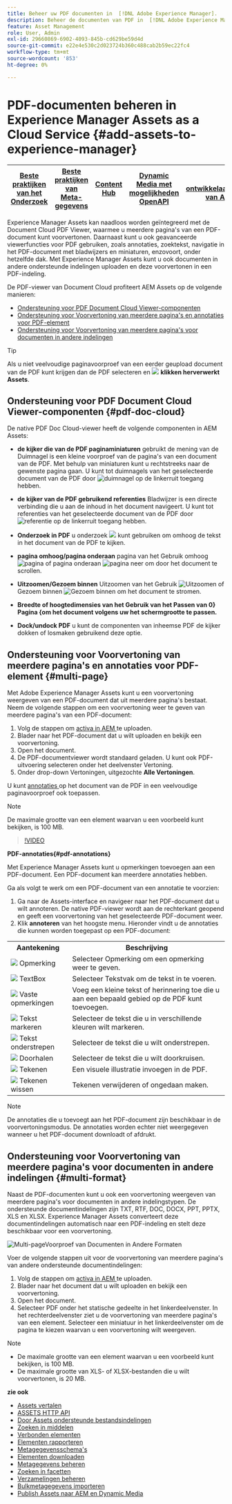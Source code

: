 ```yaml
---
title: Beheer uw PDF documenten in  [!DNL Adobe Experience Manager].
description: Beheer de documenten van PDF in  [!DNL Adobe Experience Manager]  als a  [!DNL Cloud Service].
feature: Asset Management
role: User, Admin
exl-id: 29660869-6902-4093-845b-cd629be59d4d
source-git-commit: e22e4e530c2d023724b360c488cab2b59ec22fc4
workflow-type: tm+mt
source-wordcount: '853'
ht-degree: 0%

---
```


# PDF-documenten beheren in Experience Manager Assets as a Cloud Service {#add-assets-to-experience-manager}

| [ Beste praktijken van het Onderzoek ](/help/assets/search-best-practices.md) | [ Beste praktijken van Meta-gegevens ](/help/assets/metadata-best-practices.md) | [ Content Hub ](/help/assets/product-overview.md) | [ Dynamic Media met mogelijkheden OpenAPI ](/help/assets/dynamic-media-open-apis-overview.md) | [ de ontwikkelaarsdocumentatie van AEM Assets ](https://developer.adobe.com/experience-cloud/experience-manager-apis/) |
| ------------- | --------------------------- |---------|----|-----|

Experience Manager Assets kan naadloos worden geïntegreerd met de Document Cloud PDF Viewer, waarmee u meerdere pagina&#39;s van een PDF-document kunt voorvertonen. Daarnaast kunt u ook geavanceerde viewerfuncties voor PDF gebruiken, zoals annotaties, zoektekst, navigatie in het PDF-document met bladwijzers en miniaturen, enzovoort, onder hetzelfde dak. Met Experience Manager Assets kunt u ook documenten in andere ondersteunde indelingen uploaden en deze voorvertonen in een PDF-indeling.

De PDF-viewer van Document Cloud profiteert AEM Assets op de volgende manieren:

* [Ondersteuning voor PDF Document Cloud Viewer-componenten](#pdf-doc-cloud)
* [Ondersteuning voor Voorvertoning van meerdere pagina&#39;s en annotaties voor PDF-element](#multi-page)
* [Ondersteuning voor Voorvertoning van meerdere pagina&#39;s voor documenten in andere indelingen](#multi-format)

>[!TIP]
>
> Als u niet veelvoudige paginavoorproef van een eerder geupload document van de PDF kunt krijgen dan de PDF selecteren en ![ ](/help/assets/assets/Reprocess.svg) **klikken herverwerkt Assets**.

## Ondersteuning voor PDF Document Cloud Viewer-componenten {#pdf-doc-cloud}

De native PDF Doc Cloud-viewer heeft de volgende componenten in AEM Assets:

* **de kijker die van de PDF paginaminiaturen** gebruikt de mening van de Duimnagel is een kleine voorproef van de pagina&#39;s van een document van de PDF. Met behulp van miniaturen kunt u rechtstreeks naar de gewenste pagina gaan. U kunt tot duimnagels van het geselecteerde document van de PDF door ![ duimnagel ](/help/assets/assets/thumbnail.svg) op de linkerruit toegang hebben.

* **de kijker van de PDF gebruikend referenties** Bladwijzer is een directe verbinding die u aan de inhoud in het document navigeert. U kunt tot referenties van het geselecteerde document van de PDF door ![ referentie ](/help/assets/assets/bookmark.svg) op de linkerruit toegang hebben.

* **Onderzoek in PDF** u onderzoek ![ ](/help/assets/assets/Search.svg) kunt gebruiken om omhoog de tekst in het document van de PDF te kijken.

* **pagina omhoog/pagina onderaan** pagina van het Gebruik omhoog ![ pagina ](/help/assets/assets/ArrowUp.svg) of pagina onderaan ![ pagina neer ](/help/assets/assets/ArrowDown.svg) om door het document te scrollen.

* **Uitzoomen/Gezoem binnen** Uitzoomen van het Gebruik ![ Uitzoomen ](/help/assets/assets/ZoomOut.svg) of Gezoem binnen ![ Gezoem binnen ](/help/assets/assets/ZoomIn.svg) om het document te stromen.

* **Breedte of hoogtedimensies van het Gebruik van het Passen van 0} Pagina {om het document volgens uw het schermgrootte te passen.**

* **Dock/undock PDF** u kunt de componenten van inheemse PDF de kijker dokken of losmaken gebruikend deze optie.

## Ondersteuning voor Voorvertoning van meerdere pagina&#39;s en annotaties voor PDF-element {#multi-page}

Met Adobe Experience Manager Assets kunt u een voorvertoning weergeven van een PDF-document dat uit meerdere pagina&#39;s bestaat. Neem de volgende stappen om een voorvertoning weer te geven van meerdere pagina&#39;s van een PDF-document:

1. Volg de stappen om [ activa in AEM ](https://experienceleague.adobe.com/docs/experience-manager-cloud-service/content/assets/manage/add-assets.html?lang=en) te uploaden.
1. Blader naar het PDF-document dat u wilt uploaden en bekijk een voorvertoning.
1. Open het document.
1. De PDF-documentviewer wordt standaard geladen. U kunt ook PDF-uitvoering selecteren onder het deelvenster Vertoning.
1. Onder drop-down Vertoningen, uitgezochte **Alle Vertoningen**.

U kunt [ annotaties ](#pdf-annotations) op het document van de PDF in een veelvoudige paginavoorproef ook toepassen.

>[!NOTE]
>
> De maximale grootte van een element waarvan u een voorbeeld kunt bekijken, is 100 MB.

>[!VIDEO](https://video.tv.adobe.com/v/3409355)

<!--
![Multi-page Preview](/help/assets/assets/multi-page.png)
-->

**PDF-annotaties{#pdf-annotations}**

Met Experience Manager Assets kunt u opmerkingen toevoegen aan een PDF-document. Een PDF-document kan meerdere annotaties hebben.

Ga als volgt te werk om een PDF-document van een annotatie te voorzien:

1. Ga naar de Assets-interface en navigeer naar het PDF-document dat u wilt annoteren. De native PDF-viewer wordt aan de rechterkant geopend en geeft een voorvertoning van het geselecteerde PDF-document weer.
1. Klik **annoteren** van het hoogste menu.
Hieronder vindt u de annotaties die kunnen worden toegepast op een PDF-document:

<table>
        <tr>
             <th> Aantekening </th>
            <th> Beschrijving </th>
        </tr>
        <tr>
           <td> <img src="/help/assets/assets/Comment.svg"> Opmerking </td>
            <td> Selecteer Opmerking om een opmerking weer te geven. </td>
        </tr>
        <tr>
            <td> <img src="/help/assets/assets/Text.svg"> TextBox </td>
            <td> Selecteer Tekstvak om de tekst in te voeren. </td>
        </tr>
        <tr>
            <td> <img src="/help/assets/assets/Note.svg"> Vaste opmerkingen </td>
            <td> Voeg een kleine tekst of herinnering toe die u aan een bepaald gebied op de PDF kunt toevoegen. </td>
        </tr>
        <tr>
            <td> <img src="/help/assets/assets/Comment.svg"> Tekst markeren </td>
            <td> Selecteer de tekst die u in verschillende kleuren wilt markeren. </td>
        </tr>
        <tr>
            <td> <img src="/help/assets/assets/TextUnderline.svg"> Tekst onderstrepen </td>
            <td> Selecteer de tekst die u wilt onderstrepen. </td>
        </tr>
        <tr>
            <td> <img src="/help/assets/assets/TextStrikethrough.svg"> Doorhalen </td>
            <td> Selecteer de tekst die u wilt doorkruisen. </td>
        </tr>
        <tr>
            <td> <img src="/help/assets/assets/Draw.svg"> Tekenen </td>
            <td> Een visuele illustratie invoegen in de PDF. </td>
        </tr>
        <tr>
            <td> <img src="/help/assets/assets/Erase.svg"> Tekenen wissen </td>
             <td> Tekenen verwijderen of ongedaan maken. </td>
        </tr>
    </table>

>[!NOTE]
>
>De annotaties die u toevoegt aan het PDF-document zijn beschikbaar in de voorvertoningsmodus. De annotaties worden echter niet weergegeven wanneer u het PDF-document downloadt of afdrukt.

## Ondersteuning voor Voorvertoning van meerdere pagina&#39;s voor documenten in andere indelingen {#multi-format}

Naast de PDF-documenten kunt u ook een voorvertoning weergeven van meerdere pagina&#39;s voor documenten in andere indelingstypen. De ondersteunde documentindelingen zijn TXT, RTF, DOC, DOCX, PPT, PPTX, XLS en XLSX. Experience Manager Assets converteert deze documentindelingen automatisch naar een PDF-indeling en stelt deze beschikbaar voor een voorvertoning.

![ Multi-pageVoorproef van Documenten in Andere Formaten ](/help/assets/assets/multi-page-other-formats.png)

Voer de volgende stappen uit voor de voorvertoning van meerdere pagina&#39;s van andere ondersteunde documentindelingen:

1. Volg de stappen om [ activa in AEM ](https://experienceleague.adobe.com/docs/experience-manager-cloud-service/content/assets/manage/add-assets.html?lang=en) te uploaden.
1. Blader naar het document dat u wilt uploaden en bekijk een voorvertoning.
1. Open het document.
1. Selecteer PDF onder het statische gedeelte in het linkerdeelvenster. In het rechterdeelvenster ziet u de voorvertoning van meerdere pagina&#39;s van een element. Selecteer een miniatuur in het linkerdeelvenster om de pagina te kiezen waarvan u een voorvertoning wilt weergeven.

>[!NOTE]
>
> * De maximale grootte van een element waarvan u een voorbeeld kunt bekijken, is 100 MB.
> * De maximale grootte van XLS- of XLSX-bestanden die u wilt voorvertonen, is 20 MB.

**zie ook**

* [Assets vertalen](translate-assets.md)
* [ASSETS HTTP API](mac-api-assets.md)
* [Door Assets ondersteunde bestandsindelingen](file-format-support.md)
* [Zoeken in middelen](search-assets.md)
* [Verbonden elementen](use-assets-across-connected-assets-instances.md)
* [Elementen rapporteren](asset-reports.md)
* [Metagegevensschema&#39;s](metadata-schemas.md)
* [Elementen downloaden](download-assets-from-aem.md)
* [Metagegevens beheren](manage-metadata.md)
* [Zoeken in facetten](search-facets.md)
* [Verzamelingen beheren](manage-collections.md)
* [Bulkmetagegevens importeren](metadata-import-export.md)
* [Publish Assets naar AEM en Dynamic Media](/help/assets/publish-assets-to-aem-and-dm.md)
